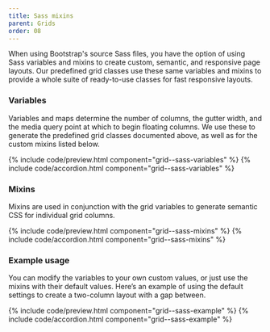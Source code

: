 ```yaml
---
title: Sass mixins
parent: Grids
order: 08
---
```


When using Bootstrap's source Sass files, you have the option of using Sass variables and mixins to create custom, semantic, and responsive page layouts. Our predefined grid classes use these same variables and mixins to provide a whole suite of ready-to-use classes for fast responsive layouts.

### Variables

Variables and maps determine the number of columns, the gutter width, and the media query point at which to begin floating columns. We use these to generate the predefined grid classes documented above, as well as for the custom mixins listed below.

{% include code/preview.html component="grid--sass-variables" %}
{% include code/accordion.html component="grid--sass-variables" %}

### Mixins

Mixins are used in conjunction with the grid variables to generate semantic CSS for individual grid columns.

{% include code/preview.html component="grid--sass-mixins" %}
{% include code/accordion.html component="grid--sass-mixins" %}

### Example usage

You can modify the variables to your own custom values, or just use the mixins with their default values. Here’s an example of using the default settings to create a two-column layout with a gap between.

{% include code/preview.html component="grid--sass-example" %}
{% include code/accordion.html component="grid--sass-example" %}

